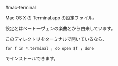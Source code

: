 #mac-terminal

Mac OS X の Terminal.app の設定ファイル。

設定名はベートーヴェンの楽曲名から由来しています。

このディレクトリをターミナルで開いているなら、

    for f in *.terminal ; do open $f ; done

でインストールできます。

